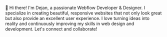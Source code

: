 👋 Hi there! I'm Dejan, a passionate Webflow Developer & Designer. 
I specialize in creating beautiful, responsive websites that not only look great but also provide an excellent user experience. 
I love turning ideas into reality and continuously improving my skills in web design and development.
Let's connect and collaborate!

